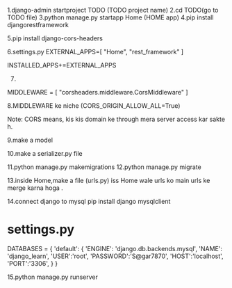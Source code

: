 1.django-admin startproject TODO (TODO project name)
2.cd TODO(go to TODO file)
3.python manage.py startapp Home (HOME app)
4.pip install djangorestframework

5.pip install django-cors-headers

6.settings.py
EXTERNAL_APPS=[
    "Home",
    "rest_framework"
]

INSTALLED_APPS+=EXTERNAL_APPS

7.    
MIDDLEWARE = [
"corsheaders.middleware.CorsMiddleware"
]

8.MIDDLEWARE ke niche
(CORS_ORIGIN_ALLOW_ALL=True)

Note: CORS means, kis kis domain ke through mera server access kar sakte h.

9.make a model

10.make a serializer.py file

11.python manage.py makemigrations
12.python manage.py migrate

13.inside Home,make a file (urls.py)
iss Home wale urls ko main urls ke merge karna hoga .

14.connect django to mysql
pip install django mysqlclient

# settings.py
DATABASES = {
    'default': {
        'ENGINE': 'django.db.backends.mysql',
        'NAME': 'django_learn',
        'USER':'root',
        'PASSWORD':'S@gar7870',
        'HOST':'localhost',
        'PORT':'3306',
    }
}


15.python manage.py runserver

